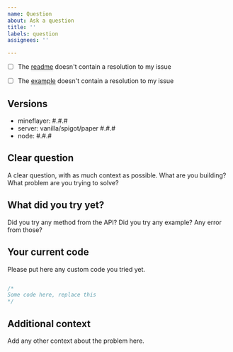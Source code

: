 ```yaml
---
name: Question
about: Ask a question
title: ''
labels: question
assignees: ''

---
```


- [ ] The [readme](https://github.com/PrismarineJS/node-nethernet/README.md) doesn't contain a resolution to my issue 
- [ ] The [example](https://github.com/PrismarineJS/node-nethernet/example.js) doesn't contain a resolution to my issue 


<!-- To mark the checkbox, insert `x` into it: [x] -->

## Versions

 - mineflayer: #.#.#
 - server: vanilla/spigot/paper #.#.#
 - node: #.#.#

## Clear question

A clear question, with as much context as possible.
What are you building? What problem are you trying to solve?

## What did you try yet?

Did you try any method from the API?
Did you try any example? Any error from those?

## Your current code

Please put here any custom code you tried yet.

```js

/*
Some code here, replace this
*/

```

## Additional context

Add any other context about the problem here.
